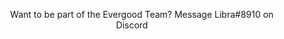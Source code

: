 <p style="text-align: center;"><a href="https://bit.ly/evergoodproject"><img style="float: left;" src="https://i.imgur.com/cwTN0Hd.png" alt="" /></a>&nbsp; &nbsp; <a href="https://discord.gg/k2P68Y8"><img style="float: left;" src="https://i.imgur.com/cW4XIRq.png" alt="" /></a>&nbsp; &nbsp; <a href="https://bisecthosting.com/Libra"><img style="float: left;" src="https://i.imgur.com/sqBiiBh.png" alt="" /></a> Want to be part of the Evergood Team? Message Libra#8910 on Discord</p>
